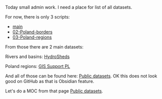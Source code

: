 Today small admin work. I need a place for list of all datasets.

For now, there is only 3 scripts:
- [main](../../src/01-river-basins/main.R)
- [02-Poland-borders](../../src/02-Poland-borders/02-Poland-borders.R)
- [03-Poland-regions](../../src/03-Poland-regions/03-Poland-regions.R)

From those there are 2 main datasets:

Rivers and basins:
[HydroSheds](../HydroSheds.md)

Poland regions:
[GIS Support PL](../GIS%20Support%20PL.md)

And all of those can be found here: [Public datasets](../Public%20datasets.md). OK this does not look good on GitHub as that is Obsidian feature.

Let's do a MOC from that page [Public datasets](../Public%20datasets.md).

